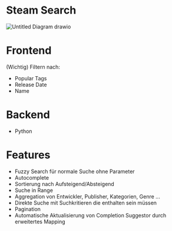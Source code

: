 # Steam Search

![Untitled Diagram drawio](https://user-images.githubusercontent.com/48952984/137621753-4cb45349-40d1-4fa7-b3f4-6705815653c6.png)

# Frontend
(Wichtig) Filtern nach: 
- Popular Tags
- Release Date
- Name

# Backend
- Python


# Features
- Fuzzy Search für normale Suche ohne Parameter
- Autocomplete
- Sortierung nach Aufsteigend/Absteigend
- Suche in Range
- Aggregation von Entwickler, Publisher, Kategorien, Genre ...
- Direkte Suche mit Suchkritieren die enthalten sein müssen
- Pagination
- Automatische Aktualisierung von Completion Suggestor durch erweitertes Mapping